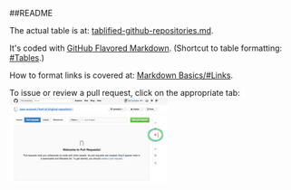 ##README

The actual table is at: [tablified-github-repositories.md](tablified-github-repositories.md).

It's coded with [GitHub Flavored Markdown](https://help.github.com/articles/github-flavored-markdown/).  (Shortcut to table formatting: [#Tables](https://help.github.com/articles/github-flavored-markdown/#tables).)

How to format links is covered at: [Markdown Basics/#Links](https://help.github.com/articles/markdown-basics/#links).

To issue or review a pull request, click on the appropriate tab:  
<a href="Pull-request-tab-Ringer.jpg" title="Click for larger view."><img src="tPull-request-tab-Ringer.jpg" title="Map to pull-request tab" /></a>


